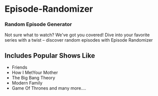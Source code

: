 # Episode-Randomizer
### Random Episode Generator

Not sure what to watch? We've got you covered! Dive into your favorite series with a twist – discover random episodes with Episode Randomizer

## Includes Popular Shows Like
- Friends
- How I MetYour Mother
- The Big Bang Theory
- Modern Family
- Game Of Thrones
and many more....
